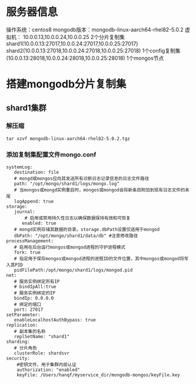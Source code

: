 # 服务器信息
操作系统：centos8
mongodb版本：mongodb-linux-aarch64-rhel82-5.0.2
虚拟机：
10.0.0.13,10.0.0.24,10.0.0.25
2个分片复制集
shard1(10.0.0.13:27017,10.0.0.24:27017,10.0.0.25:27017)
shard2(10.0.0.13:27018,10.0.0.24:27018,10.0.0.25:27018)
1个config复制集
(10.0.0.13:28018,10.0.0.24:28018,10.0.0.25:28018)
1个mongos节点

# 搭建mongodb分片复制集

## shard1集群

###  解压缩
`tar xzvf mongodb-linux-aarch64-rhel82-5.0.2.tgz`

### 添加复制集配置文件mongo.conf
```shell
systemLog:
   destination: file
   # mongd或mongos应向其发送所有诊断日志记录信息的日志文件路径
   path: "/opt/mongo/shard1/logs/mongo.log"
   # 当mongos或mongd实例重启时，mongos或mongod会将新条目附加到现有日志文件的末尾
   logAppend: true
storage:
   journal:
       # 启用或禁用持久性日志以确保数据保持有效和可恢复
      enabled: true
   # mongd实例存储其数据的目录。storage.dbPath设置仅适用于mongod
   dbPath: "/opt/mongo/shard1/data/db" #注意修改路径
processManagement:
   # 启用在后台运行mongos或mongod进程的守护进程模式
   fork: true
   # 指定用于保存mongos或mongod进程的进程ID的文件位置，其中mongos或mongod将写入其PID
   pidFilePath:/opt/mongo/shard1/logs/mongod.pid
net:
   # 服务实例绑定所有IP
   # bindIpAll:true
   # 服务实例绑定的IP
   bindIp: 0.0.0.0
   # 绑定的端口
   port: 27017
setParameter:
   enableLocalhostAuthBypass: true
replication:
   # 副本集的名称
   replSetName: "shard1"
sharding:
   # 分片角色
   clusterRole: shardsvr
security:
    #密钥文件，用于集群内部认证
    authorization: "enabled"
    keyFile: /Users/hanqf/myservice_dir/mongodb-mongos/keyFile.key
```
